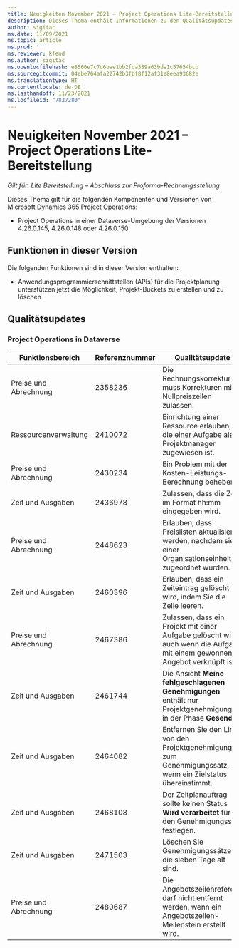 ```yaml
---
title: Neuigkeiten November 2021 – Project Operations Lite-Bereitstellung
description: Dieses Thema enthält Informationen zu den Qualitätsupdates, die in der Version vom November 2021 der Project Operations Lite-Bereitstellung verfügbar sind.
author: sigitac
ms.date: 11/09/2021
ms.topic: article
ms.prod: ''
ms.reviewer: kfend
ms.author: sigitac
ms.openlocfilehash: e8560e7c7d6bae1bb2fda389a63bde1c57654bcb
ms.sourcegitcommit: 04ebe764afa22742b3fbf8f12af31e8eea93682e
ms.translationtype: HT
ms.contentlocale: de-DE
ms.lasthandoff: 11/23/2021
ms.locfileid: "7827280"
---
```

# <a name="whats-new-november-2021---project-operations-lite-deployment"></a>Neuigkeiten November 2021 – Project Operations Lite-Bereitstellung

_Gilt für: Lite Bereitstellung – Abschluss zur Proforma-Rechnungsstellung_

Dieses Thema gilt für die folgenden Komponenten und Versionen von Microsoft Dynamics 365 Project Operations:

- Project Operations in einer Dataverse-Umgebung der Versionen 4.26.0.145, 4.26.0.148 oder 4.26.0.150
  
## <a name="features-included-in-this-release"></a>Funktionen in dieser Version

Die folgenden Funktionen sind in dieser Version enthalten:

- Anwendungsprogrammierschnittstellen (APIs) für die Projektplanung unterstützen jetzt die Möglichkeit, Projekt-Buckets zu erstellen und zu löschen

## <a name="quality-updates"></a>Qualitätsupdates

### <a name="project-operations-in-dataverse"></a>Project Operations in Dataverse

| Funktionsbereich | Referenznummer | Qualitätsupdate |
| --- | --- | --- |
| Preise und Abrechnung | 2358236 | Die Rechnungskorrektur muss Korrekturen mit Nullpreiszeilen zulassen. |
| Ressourcenverwaltung | 2410072 | Einrichtung einer Ressource erlauben, die einer Aufgabe als Projektmanager zugewiesen ist. |
| Preise und Abrechnung | 2430234 | Ein Problem mit der Kosten-Leistungs-Berechnung beheben. |
| Zeit und Ausgaben | 2436978 | Zulassen, dass die Zeit im Format hh:mm eingegeben wird. |
| Preise und Abrechnung | 2448623 | Erlauben, dass Preislisten aktualisiert werden, nachdem sie einer Organisationseinheit zugeordnet wurden. |
| Zeit und Ausgaben | 2460396 | Erlauben, dass ein Zeiteintrag gelöscht wird, indem Sie die Zelle leeren. |
| Preise und Abrechnung | 2467386 | Zulassen, dass ein Projekt mit einer Aufgabe gelöscht wird, auch wenn die Aufgabe mit einem gewonnenen Angebot verknüpft ist. |
| Zeit und Ausgaben | 2461744 | Die Ansicht **Meine fehlgeschlagenen Genehmigungen** enthält nur Projektgenehmigungen in der Phase **Gesendet**. |
| Zeit und Ausgaben | 2464082 | Entfernen Sie den Link von den Projektgenehmigungen zum Genehmigungssatz, wenn ein Zielstatus übereinstimmt. |
| Zeit und Ausgaben | 2468108 | Der Zeitplanauftrag sollte keinen Status **Wird verarbeitet** für den Genehmigungssatz festlegen. |
| Zeit und Ausgaben | 2471503 | Löschen Sie Genehmigungssätze, die sieben Tage alt sind. |
| Preise und Abrechnung | 2480687 | Die Angebotszeilenreferenz darf nicht entfernt werden, wenn ein Angebotszeilen-Meilenstein erstellt wird. |
